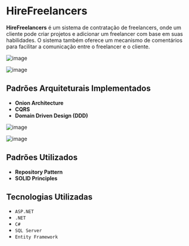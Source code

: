 
<h1>HireFreelancers</h1>

 <p>
        <strong>HireFreelancers</strong> é um sistema de contratação de freelancers, onde um cliente pode criar projetos e adicionar um freelancer com base em suas habilidades. O sistema também oferece um mecanismo de comentários para facilitar a comunicação entre o freelancer e o cliente.
    </p>
    
![image](https://github.com/user-attachments/assets/7b89271f-3b44-4eaa-984b-ee740db32226)

![image](https://github.com/user-attachments/assets/210afbd2-f753-4324-b6ac-d8a549b8f3b1)

 <h2>Padrões Arquiteturais Implementados</h2>
    <ul>
        <li><strong>Onion Architecture</strong></li>
        <li><strong>CQRS</strong></li>
        <li><strong>Domain Driven Design (DDD)</strong></li>
    </ul>
    
![image](https://github.com/user-attachments/assets/c0c7c0f4-0c9c-4bf6-8e51-e9317c1d5902)

  ![image](https://github.com/user-attachments/assets/5f1fdb59-be2b-475f-8342-bcbb60395927)
  
 <h2>Padrões Utilizados</h2>
    <ul>
        <li><strong>Repository Pattern</strong></li>
        <li><strong>SOLID Principles</strong></li>
    </ul>

   <h2>Tecnologias Utilizadas</h2>
    <ul>
        <li><code>ASP.NET</code></li>
        <li><code>.NET</code></li>
        <li><code>C#</code></li>
        <li><code>SQL Server</code></li>
        <li><code>Entity Framework</code></li>
    </ul>
    


